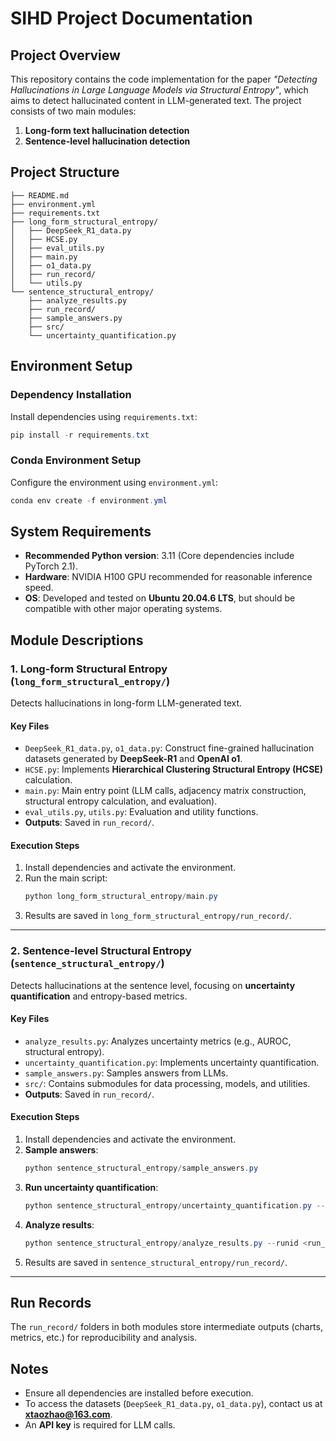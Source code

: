 # **SIHD Project Documentation**  

## **Project Overview**  
This repository contains the code implementation for the paper *"Detecting Hallucinations in Large Language Models via Structural Entropy"*, which aims to detect hallucinated content in LLM-generated text. The project consists of two main modules:  
1. **Long-form text hallucination detection**  
2. **Sentence-level hallucination detection**  

## **Project Structure**  
```
├── README.md  
├── environment.yml  
├── requirements.txt  
├── long_form_structural_entropy/  
│   ├── DeepSeek_R1_data.py  
│   ├── HCSE.py  
│   ├── eval_utils.py  
│   ├── main.py  
│   ├── o1_data.py  
│   ├── run_record/  
│   └── utils.py  
└── sentence_structural_entropy/  
    ├── analyze_results.py  
    ├── run_record/  
    ├── sample_answers.py  
    ├── src/  
    └── uncertainty_quantification.py  
```  

## **Environment Setup**  

### **Dependency Installation**  
Install dependencies using `requirements.txt`:  
```powershell  
pip install -r requirements.txt  
```  

### **Conda Environment Setup**  
Configure the environment using `environment.yml`:  
```powershell  
conda env create -f environment.yml  
```  

## **System Requirements**  

- **Recommended Python version**: 3.11 (Core dependencies include PyTorch 2.1).  
- **Hardware**: NVIDIA H100 GPU recommended for reasonable inference speed.  
- **OS**: Developed and tested on **Ubuntu 20.04.6 LTS**, but should be compatible with other major operating systems.  

## **Module Descriptions**  

### **1. Long-form Structural Entropy (`long_form_structural_entropy/`)**  
Detects hallucinations in long-form LLM-generated text.  

#### **Key Files**  
- `DeepSeek_R1_data.py`, `o1_data.py`: Construct fine-grained hallucination datasets generated by **DeepSeek-R1** and **OpenAI o1**.  
- `HCSE.py`: Implements **Hierarchical Clustering Structural Entropy (HCSE)** calculation.  
- `main.py`: Main entry point (LLM calls, adjacency matrix construction, structural entropy calculation, and evaluation).  
- `eval_utils.py`, `utils.py`: Evaluation and utility functions.  
- **Outputs**: Saved in `run_record/`.  

#### **Execution Steps**  
1. Install dependencies and activate the environment.  
2. Run the main script:  
   ```powershell  
   python long_form_structural_entropy/main.py  
   ```  
3. Results are saved in `long_form_structural_entropy/run_record/`.  

---

### **2. Sentence-level Structural Entropy (`sentence_structural_entropy/`)**  
Detects hallucinations at the sentence level, focusing on **uncertainty quantification** and entropy-based metrics.  

#### **Key Files**  
- `analyze_results.py`: Analyzes uncertainty metrics (e.g., AUROC, structural entropy).  
- `uncertainty_quantification.py`: Implements uncertainty quantification.  
- `sample_answers.py`: Samples answers from LLMs.  
- `src/`: Contains submodules for data processing, models, and utilities.  
- **Outputs**: Saved in `run_record/`.  

#### **Execution Steps**  
1. Install dependencies and activate the environment.  
2. **Sample answers**:  
   ```powershell  
   python sentence_structural_entropy/sample_answers.py  
   ```  
3. **Run uncertainty quantification**:  
   ```powershell  
   python sentence_structural_entropy/uncertainty_quantification.py --runid <run_id>  
   ```  
4. **Analyze results**:  
   ```powershell  
   python sentence_structural_entropy/analyze_results.py --runid <run_id>  
   ```  
5. Results are saved in `sentence_structural_entropy/run_record/`.  

---

## **Run Records**  
The `run_record/` folders in both modules store intermediate outputs (charts, metrics, etc.) for reproducibility and analysis.  

## **Notes**  
- Ensure all dependencies are installed before execution.  
- To access the datasets (`DeepSeek_R1_data.py`, `o1_data.py`), contact us at **xtaozhao@163.com**.  
- An **API key** is required for LLM calls.  

